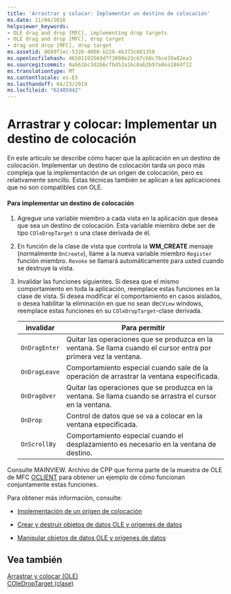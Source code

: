 ```yaml
---
title: 'Arrastrar y colocar: Implementar un destino de colocación'
ms.date: 11/04/2016
helpviewer_keywords:
- OLE drag and drop [MFC], implementing drop targets
- OLE drag and drop [MFC], drop target
- drag and drop [MFC], drop target
ms.assetid: 0689f1ec-5326-4008-b226-4b373c881358
ms.openlocfilehash: 46501193569d7f3098e23c67c68c76ce20a82ea3
ms.sourcegitcommit: 0ab61bc3d2b6cfbd52a16c6ab2b97a8ea1864f12
ms.translationtype: MT
ms.contentlocale: es-ES
ms.lasthandoff: 04/23/2019
ms.locfileid: "62405942"
---
```

# <a name="drag-and-drop-implementing-a-drop-target"></a>Arrastrar y colocar: Implementar un destino de colocación

En este artículo se describe cómo hacer que la aplicación en un destino de colocación. Implementar un destino de colocación tarda un poco más compleja que la implementación de un origen de colocación, pero es relativamente sencillo. Estas técnicas también se aplican a las aplicaciones que no son compatibles con OLE.

#### <a name="to-implement-a-drop-target"></a>Para implementar un destino de colocación

1. Agregue una variable miembro a cada vista en la aplicación que desea que sea un destino de colocación. Esta variable miembro debe ser de tipo `COleDropTarget` o una clase derivada de él.

1. En función de la clase de vista que controla la **WM_CREATE** mensaje (normalmente `OnCreate`), llame a la nueva variable miembro `Register` función miembro. `Revoke` se llamará automáticamente para usted cuando se destruye la vista.

1. Invalidar las funciones siguientes. Si desea que el mismo comportamiento en toda la aplicación, reemplace estas funciones en la clase de vista. Si desea modificar el comportamiento en casos aislados, o desea habilitar la eliminación en que no sean de`CView` windows, reemplace estas funciones en su `COleDropTarget`-clase derivada.

    |invalidar|Para permitir|
    |--------------|--------------|
    |`OnDragEnter`|Quitar las operaciones que se produzca en la ventana. Se llama cuando el cursor entra por primera vez la ventana.|
    |`OnDragLeave`|Comportamiento especial cuando sale de la operación de arrastrar la ventana especificada.|
    |`OnDragOver`|Quitar las operaciones que se produzca en la ventana. Se llama cuando se arrastra el cursor en la ventana.|
    |`OnDrop`|Control de datos que se va a colocar en la ventana especificada.|
    |`OnScrollBy`|Comportamiento especial cuando el desplazamiento es necesario en la ventana de destino.|

Consulte MAINVIEW. Archivo de CPP que forma parte de la muestra de OLE de MFC [OCLIENT](../overview/visual-cpp-samples.md) para obtener un ejemplo de cómo funcionan conjuntamente estas funciones.

Para obtener más información, consulte:

- [Implementación de un origen de colocación](../mfc/drag-and-drop-implementing-a-drop-source.md)

- [Crear y destruir objetos de datos OLE y orígenes de datos](../mfc/data-objects-and-data-sources-creation-and-destruction.md)

- [Manipular objetos de datos OLE y orígenes de datos](../mfc/data-objects-and-data-sources-manipulation.md)

## <a name="see-also"></a>Vea también

[Arrastrar y colocar (OLE)](../mfc/drag-and-drop-ole.md)<br/>
[COleDropTarget (clase)](../mfc/reference/coledroptarget-class.md)
